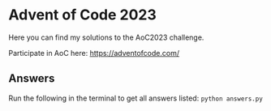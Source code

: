 # Advent of Code 2023

Here you can find my solutions to the AoC2023 challenge.

Participate in AoC here: https://adventofcode.com/

## Answers
Run the following in the terminal to get all answers listed:
``python answers.py``